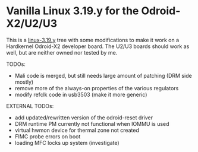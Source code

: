 # Vanilla Linux 3.19.y for the Odroid-X2/U2/U3

This is a [linux-3.19.y](https://git.kernel.org/cgit/linux/kernel/git/stable/linux-stable.git/log/?h=linux-3.19.y) tree with some modifications to make it work on a Hardkernel Odroid-X2 developer board. The U2/U3 boards should work as well, but are neither owned nor tested by me.


TODOs:

   - Mali code is merged, but still needs large amount of patching (DRM side mostly)
   - remove more of the always-on properties of the various regulators
   - modify refclk code in usb3503 (make it more generic)

EXTERNAL TODOs:

   - add updated/rewritten version of the odroid-reset driver
   - DRM runtime PM currently not functional when IOMMU is used
   - virtual hwmon device for thermal zone not created
   - FIMC probe errors on boot
   - loading MFC locks up system (investigate)
